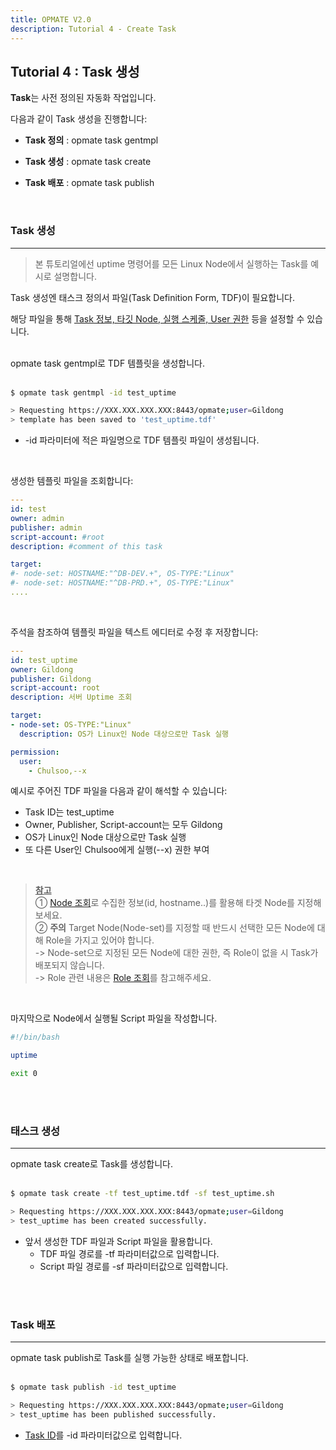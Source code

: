 ```yaml
---
title: OPMATE V2.0
description: Tutorial 4 - Create Task
---
```


## Tutorial 4 : Task 생성

**Task**는 사전 정의된 자동화 작업입니다.

다음과 같이 Task 생성을 진행합니다:

- **Task 정의** : <inline>opmate task gentmpl</inline>

- **Task 생성** : <inline>opmate task create</inline>

- **Task 배포** : <inline>opmate task publish</inline>

<br>

### Task 생성
- - -

> 본 튜토리얼에선 <inline>uptime</inline> 명령어를 모든 <inline>Linux</inline> Node에서 실행하는 Task를 예시로 설명합니다.

Task 생성엔 태스크 정의서 파일(Task Definition Form, TDF)이 필요합니다.

해당 파일을 통해 <u>Task 정보, 타깃 Node, 실행 스케줄, User 권한</u> 등을 설정할 수 있습니다.

<br>

<div><inline>opmate task gentmpl</inline>로 TDF 템플릿을 생성합니다.</div>

<br>

```bash
$ opmate task gentmpl -id test_uptime

> Requesting https://XXX.XXX.XXX.XXX:8443/opmate;user=Gildong
> template has been saved to 'test_uptime.tdf'
```

- <div><inline>-id</inline> 파라미터에 적은 파일명으로 TDF 템플릿 파일이 생성됩니다.

<br>

생성한 템플릿 파일을 조회합니다:

```yaml
---
id: test
owner: admin
publisher: admin
script-account: #root
description: #comment of this task

target:
#- node-set: HOSTNAME:"^DB-DEV.+", OS-TYPE:"Linux"
#- node-set: HOSTNAME:"^DB-PRD.+", OS-TYPE:"Linux"
....

```

<br>

주석을 참조하여 템플릿 파일을 텍스트 에디터로 수정 후 저장합니다:

```yaml
---
id: test_uptime
owner: Gildong
publisher: Gildong
script-account: root
description: 서버 Uptime 조회

target:
- node-set: OS-TYPE:"Linux"
  description: OS가 Linux인 Node 대상으로만 Task 실행

permission:
  user:
    - Chulsoo,--x

```

예시로 주어진 TDF 파일을 다음과 같이 해석할 수 있습니다:  
- Task ID는 <inline>test_uptime</inline>
- Owner, Publisher, Script-account는 모두 <inline>Gildong</inline>
- OS가 <inline>Linux</inline>인 Node 대상으로만 Task 실행
- 또 다른 User인 <inline>Chulsoo</inline>에게 실행(--x) 권한 부여

<br>

> <u><b>참고</b></u>  
> ① [Node 조회](Tutorial2.md)로 수집한 정보(id, hostname..)를 활용해 타겟 Node를 지정해보세요.  
> ② **주의**  Target Node(Node-set)를 지정할 때 반드시 선택한 모든 Node에 대해 Role을 가지고 있어야 합니다.    
>   -> Node-set으로 지정된 모든 Node에 대한 권한, 즉 Role이 없을 시 Task가 배포되지 않습니다.  
>   -> Role 관련 내용은 [Role 조회](Tutorial2.md)를 참고해주세요.

<br>


마지막으로 Node에서 실행될 Script 파일을 작성합니다.

```bash
#!/bin/bash

uptime

exit 0
```

<br><br>

### 태스크 생성
- - -

<div><inline>opmate task create</inline>로 Task를 생성합니다.</div>

<br>

```bash
$ opmate task create -tf test_uptime.tdf -sf test_uptime.sh

> Requesting https://XXX.XXX.XXX.XXX:8443/opmate;user=Gildong
> test_uptime has been created successfully.
```

- 앞서 생성한 TDF 파일과 Script 파일을 활용합니다.
  - <div>TDF 파일 경로를 <inline>-tf</inline> 파라미터값으로 입력합니다.</div>

  - <div>Script 파일 경로를 <inline>-sf</inline> 파라미터값으로 입력합니다.</div>

<br><br>


### Task 배포
- - -

<div><inline>opmate task publish</inline>로 Task를 실행 가능한 상태로 배포합니다.</div>

<br>

```bash
$ opmate task publish -id test_uptime

> Requesting https://XXX.XXX.XXX.XXX:8443/opmate;user=Gildong
> test_uptime has been published successfully.
```

- <body><u>Task ID</u>를 <inline>-id</inline> 파라미터값으로 입력합니다.</body>
